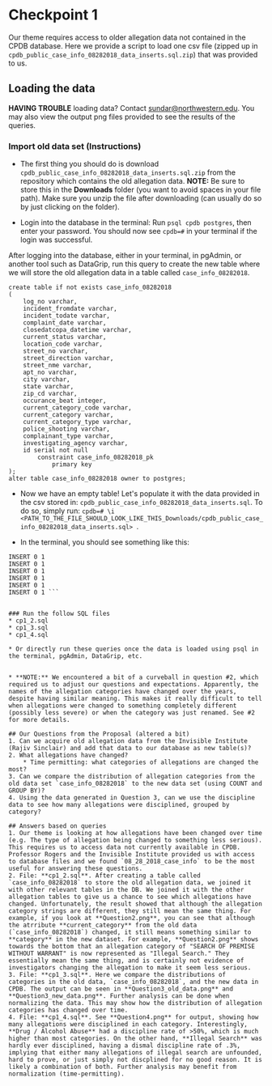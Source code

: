 # Checkpoint 1
Our theme requires access to older allegation data not contained in the CPDB database. Here we provide a script to load one csv file (zipped up in `cpdb_public_case_info_08282018_data_inserts.sql.zip`) that was provided to us.

## Loading the data
**HAVING TROUBLE** loading data? Contact sundar@northwestern.edu. You may also view the output png files provided to see the results of the queries.

### Import old data set (Instructions)
* The first thing you should do is download `cpdb_public_case_info_08282018_data_inserts.sql.zip` from the repository which contains the old allegation data. **NOTE:** Be sure to store this in the **Downloads** folder (you want to avoid spaces in your file path). Make sure you unzip the file after downloading (can usually do so by just clicking on the folder).

* Login into the database in the terminal:
Run `psql cpdb postgres`, then enter your password. You should now see `cpdb=#` in your terminal if the login was successful.

After logging into the database, either in your terminal, in pgAdmin, or another tool such as DataGrip, run this query to create the new table where we will store the old allegation data in a table called `case_info_08282018`. 
```
create table if not exists case_info_08282018
(
	log_no varchar,
	incident_fromdate varchar,
	incident_todate varchar,
	complaint_date varchar,
	closedatcopa_datetime varchar,
	current_status varchar,
	location_code varchar,
	street_no varchar,
	street_direction varchar,
	street_nme varchar,
	apt_no varchar,
	city varchar,
	state varchar,
	zip_cd varchar,
	occurance_beat integer,
	current_category_code varchar,
	current_category varchar,
	current_category_type varchar,
	police_shooting varchar,
	complainant_type varchar,
	investigating_agency varchar,
	id serial not null
		constraint case_info_08282018_pk
			primary key
);
alter table case_info_08282018 owner to postgres;
```

* Now we have an empty table! Let's populate it with the data provided in the csv stored in: `cpdb_public_case_info_08282018_data_inserts.sql`. To do so, simply run: 
`cpdb=# \i <PATH_TO_THE_FILE_SHOULD_LOOK_LIKE_THIS_Downloads/cpdb_public_case_info_08282018_data_inserts.sql> `.

* In the terminal, you should see something like this:
```
INSERT 0 1
INSERT 0 1
INSERT 0 1
INSERT 0 1
INSERT 0 1
INSERT 0 1 ``` 


### Run the follow SQL files
* cp1_2.sql
* cp1_3.sql
* cp1_4.sql

* Or directly run these queries once the data is loaded using psql in the terminal, pgAdmin, DataGrip, etc.


* **NOTE:** We encountered a bit of a curveball in question #2, which required us to adjust our questions and expectations. Apparently, the names of the allegation categories have changed over the years, despite having similar meaning. This makes it really difficult to tell when allegations were changed to something completely different (possibly less severe) or when the category was just renamed. See #2 for more details.

## Our Questions from the Proposal (altered a bit)
1. Can we acquire old allegation data from the Invisible Institute (Rajiv Sinclair) and add that data to our database as new table(s)?
2. What allegations have changed?
	* Time permitting: what categories of allegations are changed the most?
3. Can we compare the distribution of allegation categories from the old data set `case_info_08282018` to the new data set (using COUNT and GROUP BY)?
4. Using the data generated in Question 3, can we use the discipline data to see how many allegations were disciplined, grouped by category?

## Answers based on queries
1. Our theme is looking at how allegations have been changed over time (e.g. The type of allegation being changed to something less serious). This requires us to access data not currently available in CPDB. Professor Rogers and the Invisible Institute provided us with access to database files and we found `08_28_2018_case_info` to be the most useful for answering these questions.
2. File: **cp1_2.sql**. After creating a table called `case_info_08282018` to store the old allegation data, we joined it with other relevant tables in the DB. We joined it with the other allegation tables to give us a chance to see which allegations have changed. Unfortunately, the result showed that although the allegation category strings are different, they still mean the same thing. For example, if you look at **Question2.png**, you can see that although the atrribute **current_category** from the old data (`case_info_08282018`) changed, it still means something similar to **category** in the new dataset. For example, **Question2.png** shows towards the bottom that an allegation category of "SEARCH OF PREMISE WITHOUT WARRANT" is now represented as "Illegal Search." They essentially mean the same thing, and is certainly not evidence of investigators changing the allegation to make it seem less serious.
3. File: **cp1_3.sql**. Here we compare the distributions of categories in the old data, `case_info_08282018`, and the new data in CPDB. The output can be seen in **Question3_old_data.png** and **Question3_new_data.png**. Further analysis can be done when normalizing the data. This may show how the distribution of allegation categories has changed over time.
4. File: **cp1_4.sql**. See **Question4.png** for output, showing how many allegations were disciplined in each category. Interestingly, **Drug / Alcohol Abuse** had a discipline rate of >50%, which is much higher than most categories. On the other hand, **Illegal Search** was hardly ever disciplined, having a dismal discipline rate of .3%, implying that either many allegations of illegal search are unfounded, hard to prove, or just simply not discplined for no good reason. It is likely a combination of both. Further analysis may benefit from normalization (time-permitting). 
